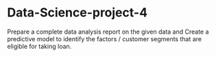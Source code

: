 # Data-Science-project-4
Prepare a complete data analysis report on the given data and Create a predictive model to identify the factors / customer segments that are eligible for taking loan.
